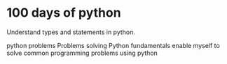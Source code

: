 # 100 days of python

Understand types and statements in python.

python problems
Problems solving
Python fundamentals
enable myself to solve common programming problems using python
